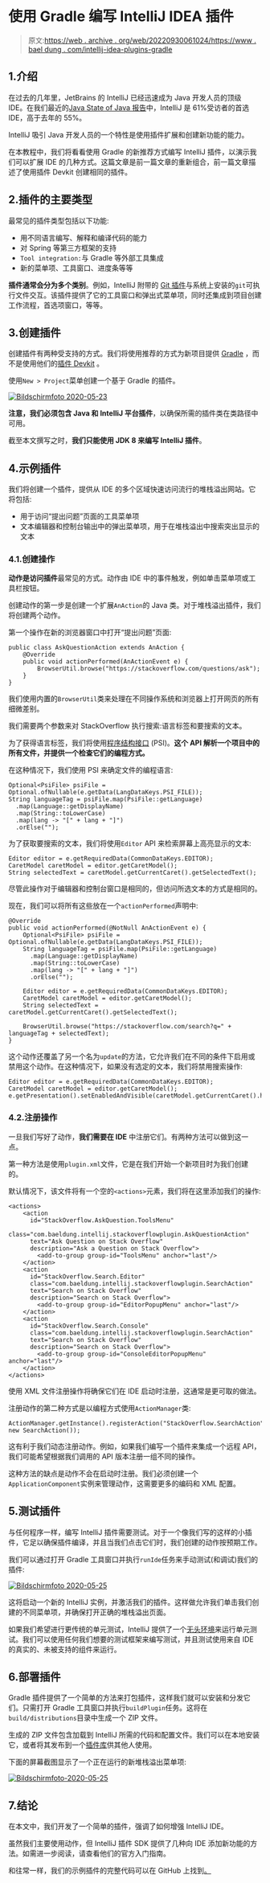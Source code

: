 # 使用 Gradle 编写 IntelliJ IDEA 插件

> 原文:[https://web . archive . org/web/20220930061024/https://www . bael dung . com/intellij-idea-plugins-gradle](https://web.archive.org/web/20220930061024/https://www.baeldung.com/intellij-idea-plugins-gradle)

## 1.介绍

在过去的几年里，JetBrains 的 IntelliJ 已经迅速成为 Java 开发人员的顶级 IDE。在我们最近的[Java State of Java 报告](/web/20221226134629/https://www.baeldung.com/java-in-2019)中，IntelliJ 是 61%受访者的首选 IDE，高于去年的 55%。

IntelliJ 吸引 Java 开发人员的一个特性是使用插件扩展和创建新功能的能力。

在本教程中，我们将看看使用 Gradle 的新推荐方式编写 IntelliJ 插件，以演示我们可以扩展 IDE 的几种方式。这篇文章是前一篇文章的重新组合，前一篇文章描述了使用插件 Devkit 创建相同的插件。

## 2.插件的主要类型

最常见的插件类型包括以下功能:

*   用不同语言编写、解释和编译代码的能力
*   对 Spring 等第三方框架的支持
*   `Tool integration:`与 Gradle 等外部工具集成
*   新的菜单项、工具窗口、进度条等等

**插件通常会分为多个类别**。例如，IntelliJ 附带的 [Git 插件](https://web.archive.org/web/20221226134629/https://www.jetbrains.com/help/idea/using-git-integration.html)与系统上安装的`git`可执行文件交互。该插件提供了它的工具窗口和弹出式菜单项，同时还集成到项目创建工作流程，首选项窗口，等等。

## 3.创建插件

创建插件有两种受支持的方式。我们将使用推荐的方式为新项目提供 [Gradle](https://web.archive.org/web/20221226134629/https://www.jetbrains.org/intellij/sdk/docs/basics/getting_started.html#using-gradle) ，而不是使用他们的[插件 Devkit](https://web.archive.org/web/20221226134629/https://www.jetbrains.org/intellij/sdk/docs/basics/getting_started.html#using-devkit) 。

使用`New > Project`菜单创建一个基于 Gradle 的插件。

[![Bildschirmfoto 2020-05-23](../Images/aff4dde150e76d828baa6f7c680dfe95.png)](/web/20221226134629/https://www.baeldung.com/wp-content/uploads/2020/06/Bildschirmfoto-2020-05-23-um-10.24.04-1.png)

**注意，我们必须包含 Java 和 IntelliJ 平台插件**，以确保所需的插件类在类路径中可用。

截至本文撰写之时，**我们只能使用 JDK 8 来编写 IntelliJ 插件**。

## 4.示例插件

我们将创建一个插件，提供从 IDE 的多个区域快速访问流行的堆栈溢出网站。它将包括:

*   用于访问“提出问题”页面的工具菜单项
*   文本编辑器和控制台输出中的弹出菜单项，用于在堆栈溢出中搜索突出显示的文本

### 4.1.创建操作

**动作是访问插件**最常见的方式。动作由 IDE 中的事件触发，例如单击菜单项或工具栏按钮。

创建动作的第一步是创建一个扩展`AnAction`的 Java 类。对于堆栈溢出插件，我们将创建两个动作。

第一个操作在新的浏览器窗口中打开“提出问题”页面:

```
public class AskQuestionAction extends AnAction {
    @Override
    public void actionPerformed(AnActionEvent e) {
        BrowserUtil.browse("https://stackoverflow.com/questions/ask");
    }
}
```

我们使用内置的`BrowserUtil`类来处理在不同操作系统和浏览器上打开网页的所有细微差别。

我们需要两个参数来对 StackOverflow 执行搜索:语言标签和要搜索的文本。

为了获得语言标签，我们将使用[程序结构接口](https://web.archive.org/web/20221226134629/http://www.jetbrains.org/intellij/sdk/docs/basics/architectural_overview/psi.html) (PSI)。**这个 API 解析一个项目中的所有文件，并提供一个检查它们的编程方式。**

在这种情况下，我们使用 PSI 来确定文件的编程语言:

```
Optional<PsiFile> psiFile = Optional.ofNullable(e.getData(LangDataKeys.PSI_FILE));
String languageTag = psiFile.map(PsiFile::getLanguage)
  .map(Language::getDisplayName)
  .map(String::toLowerCase)
  .map(lang -> "[" + lang + "]")
  .orElse("");
```

为了获取要搜索的文本，我们将使用`Editor` API 来检索屏幕上高亮显示的文本:

```
Editor editor = e.getRequiredData(CommonDataKeys.EDITOR);
CaretModel caretModel = editor.getCaretModel();
String selectedText = caretModel.getCurrentCaret().getSelectedText();
```

尽管此操作对于编辑器和控制台窗口是相同的，但访问所选文本的方式是相同的。

现在，我们可以将所有这些放在一个`actionPerformed`声明中:

```
@Override
public void actionPerformed(@NotNull AnActionEvent e) {
    Optional<PsiFile> psiFile = Optional.ofNullable(e.getData(LangDataKeys.PSI_FILE));
    String languageTag = psiFile.map(PsiFile::getLanguage)
      .map(Language::getDisplayName)
      .map(String::toLowerCase)
      .map(lang -> "[" + lang + "]")
      .orElse("");

    Editor editor = e.getRequiredData(CommonDataKeys.EDITOR);
    CaretModel caretModel = editor.getCaretModel();
    String selectedText = caretModel.getCurrentCaret().getSelectedText();

    BrowserUtil.browse("https://stackoverflow.com/search?q=" + languageTag + selectedText);
}
```

这个动作还覆盖了另一个名为`update`的方法，它允许我们在不同的条件下启用或禁用这个动作。在这种情况下，如果没有选定的文本，我们将禁用搜索操作:

```
Editor editor = e.getRequiredData(CommonDataKeys.EDITOR);
CaretModel caretModel = editor.getCaretModel();
e.getPresentation().setEnabledAndVisible(caretModel.getCurrentCaret().hasSelection());
```

### 4.2.注册操作

一旦我们写好了动作，**我们需要在 IDE** 中注册它们。有两种方法可以做到这一点。

第一种方法是使用`plugin.xml`文件，它是在我们开始一个新项目时为我们创建的。

默认情况下，该文件将有一个空的`<actions>`元素，我们将在这里添加我们的操作:

```
<actions>
    <action
      id="StackOverflow.AskQuestion.ToolsMenu"
      class="com.baeldung.intellij.stackoverflowplugin.AskQuestionAction"
      text="Ask Question on Stack Overflow"
      description="Ask a Question on Stack Overflow">
        <add-to-group group-id="ToolsMenu" anchor="last"/>
    </action>
    <action
      id="StackOverflow.Search.Editor"
      class="com.baeldung.intellij.stackoverflowplugin.SearchAction"
      text="Search on Stack Overflow"
      description="Search on Stack Overflow">
        <add-to-group group-id="EditorPopupMenu" anchor="last"/>
    </action>
    <action
      id="StackOverflow.Search.Console"
      class="com.baeldung.intellij.stackoverflowplugin.SearchAction"
      text="Search on Stack Overflow"
      description="Search on Stack Overflow">
        <add-to-group group-id="ConsoleEditorPopupMenu" anchor="last"/>
    </action>
</actions>
```

使用 XML 文件注册操作将确保它们在 IDE 启动时注册，这通常是更可取的做法。

注册动作的第二种方式是以编程方式使用`ActionManager`类:

```
ActionManager.getInstance().registerAction("StackOverflow.SearchAction", new SearchAction());
```

这有利于我们动态注册动作。例如，如果我们编写一个插件来集成一个远程 API，我们可能希望根据我们调用的 API 版本注册一组不同的操作。

这种方法的缺点是动作不会在启动时注册。我们必须创建一个`ApplicationComponent`实例来管理动作，这需要更多的编码和 XML 配置。

## 5.测试插件

与任何程序一样，编写 IntelliJ 插件需要测试。对于一个像我们写的这样的小插件，它足以确保插件编译，并且当我们点击它们时，我们创建的动作按预期工作。

我们可以通过打开 Gradle 工具窗口并执行`runIde`任务来手动测试(和调试)我们的插件:

[![Bildschirmfoto 2020-05-25](../Images/a08e056402117c5ac71bac7d12344acd.png)](/web/20221226134629/https://www.baeldung.com/wp-content/uploads/2020/06/Bildschirmfoto-2020-05-25-um-16.21.15-768x817-1.png)

这将启动一个新的 IntelliJ 实例，并激活我们的插件。这样做允许我们单击我们创建的不同菜单项，并确保打开正确的堆栈溢出页面。

如果我们希望进行更传统的单元测试，IntelliJ 提供了一个[无头环境](https://web.archive.org/web/20221226134629/http://www.jetbrains.org/intellij/sdk/docs/basics/testing_plugins.html)来运行单元测试。我们可以使用任何我们想要的测试框架来编写测试，并且测试使用来自 IDE 的真实的、未被支持的组件来运行。

## 6.部署插件

Gradle 插件提供了一个简单的方法来打包插件，这样我们就可以安装和分发它们。只需打开 Gradle 工具窗口并执行`buildPlugin`任务。这将在`build/distributions`目录中生成一个 ZIP 文件。

生成的 ZIP 文件包含加载到 IntelliJ 所需的代码和配置文件。我们可以在本地安装它，或者将其发布到一个[插件库](https://web.archive.org/web/20221226134629/http://www.jetbrains.org/intellij/sdk/docs/plugin_repository/index.html)供其他人使用。

下面的屏幕截图显示了一个正在运行的新堆栈溢出菜单项:

[![Bildschirmfoto-2020-05-25](../Images/5cd963de6205342d5dfe1e7d20ebef07.png)](/web/20221226134629/https://www.baeldung.com/wp-content/uploads/2020/06/Bildschirmfoto-2020-05-25-um-16.46.30-768x548-1.png)

## 7.结论

在本文中，我们开发了一个简单的插件，强调了如何增强 IntelliJ IDE。

虽然我们主要使用动作，但 IntelliJ 插件 SDK 提供了几种向 IDE 添加新功能的方法。如需进一步阅读，请查看他们的官方入门指南。

和往常一样，我们的示例插件的完整代码可以在 GitHub 上找到[。](https://web.archive.org/web/20221226134629/https://github.com/eugenp/tutorials/tree/master/intelliJ-modules)